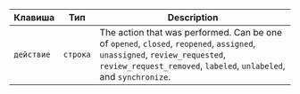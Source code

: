 | Клавиша    | Тип      | Description                                                                                                                                                                                     |
| ---------- | -------- | ----------------------------------------------------------------------------------------------------------------------------------------------------------------------------------------------- |
| `действие` | `строка` | The action that was performed. Can be one of `opened`, `closed`, `reopened`, `assigned`, `unassigned`, `review_requested`, `review_request_removed`, `labeled`, `unlabeled`, and `synchronize`. |
